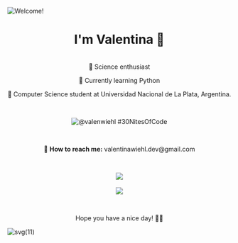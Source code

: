 ![Welcome!](https://github.com/user-attachments/assets/6d03b147-4641-4f4e-920f-b3bd3c22ba89)


<h1 align="center"> I'm Valentina 💜</h1> </br>
<div align="center"
  <p>🔬 Science enthusiast</p>
  <p>🌱 Currently learning Python</p>
  <p>🍄 Computer Science student at Universidad Nacional de La Plata, Argentina.</p>
</div></br>

<div align="center">
  
![@valenwiehl #30NitesOfCode](https://www.codedex.io/api/petStatus?user=valenwiehl)
</div></br>

<div align="center">
  <p>📩 <b>How to reach me:</b> valentinawiehl.dev@gmail.com</p></br>
  
  ![](https://github-readme-stats.vercel.app/api/top-langs/?username=wiehl-valentina&theme=nightowl&hide_border=false&include_all_commits=false&count_private=false&layout=compact)<br/><br/>
  ![](https://github-readme-streak-stats.herokuapp.com/?user=wiehl-valentina&theme=nightowl&hide_border=false)
</div></br>
<p align="center"> Hope you have a nice day! 🧚‍♀️ </p>

![svg(11)](https://github.com/user-attachments/assets/c7b9ca89-426e-40c9-ae0d-210a4f3c1eaf)



